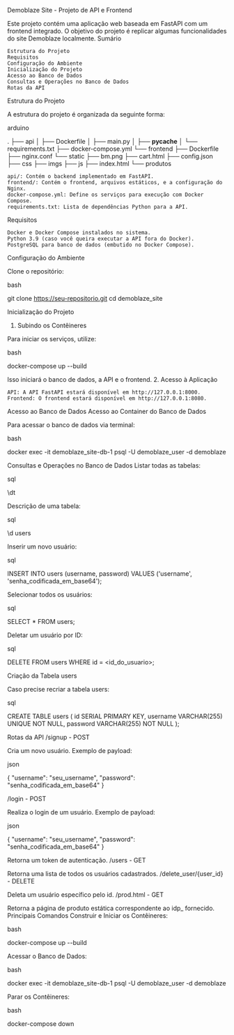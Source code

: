 Demoblaze Site - Projeto de API e Frontend

Este projeto contém uma aplicação web baseada em FastAPI com um frontend integrado. O objetivo do projeto é replicar algumas funcionalidades do site Demoblaze localmente.
Sumário

    Estrutura do Projeto
    Requisitos
    Configuração do Ambiente
    Inicialização do Projeto
    Acesso ao Banco de Dados
    Consultas e Operações no Banco de Dados
    Rotas da API

Estrutura do Projeto

A estrutura do projeto é organizada da seguinte forma:

arduino

.
├── api
│   ├── Dockerfile
│   ├── main.py
│   ├── __pycache__
│   └── requirements.txt
├── docker-compose.yml
└── frontend
    ├── Dockerfile
    ├── nginx.conf
    └── static
        ├── bm.png
        ├── cart.html
        ├── config.json
        ├── css
        ├── imgs
        ├── js
        ├── index.html
        └── produtos

    api/: Contém o backend implementado em FastAPI.
    frontend/: Contém o frontend, arquivos estáticos, e a configuração do Nginx.
    docker-compose.yml: Define os serviços para execução com Docker Compose.
    requirements.txt: Lista de dependências Python para a API.

Requisitos

    Docker e Docker Compose instalados no sistema.
    Python 3.9 (caso você queira executar a API fora do Docker).
    PostgreSQL para banco de dados (embutido no Docker Compose).

Configuração do Ambiente

Clone o repositório:

bash

git clone https://seu-repositorio.git
cd demoblaze_site

Inicialização do Projeto
1. Subindo os Contêineres

Para iniciar os serviços, utilize:

bash

docker-compose up --build

Isso iniciará o banco de dados, a API e o frontend.
2. Acesso à Aplicação

    API: A API FastAPI estará disponível em http://127.0.0.1:8000.
    Frontend: O frontend estará disponível em http://127.0.0.1:8080.

Acesso ao Banco de Dados
Acesso ao Container do Banco de Dados

Para acessar o banco de dados via terminal:

bash

docker exec -it demoblaze_site-db-1 psql -U demoblaze_user -d demoblaze

Consultas e Operações no Banco de Dados
Listar todas as tabelas:

sql

\dt

Descrição de uma tabela:

sql

\d users

Inserir um novo usuário:

sql

INSERT INTO users (username, password) VALUES ('username', 'senha_codificada_em_base64');

Selecionar todos os usuários:

sql

SELECT * FROM users;

Deletar um usuário por ID:

sql

DELETE FROM users WHERE id = <id_do_usuario>;

Criação da Tabela users

Caso precise recriar a tabela users:

sql

CREATE TABLE users (
    id SERIAL PRIMARY KEY,
    username VARCHAR(255) UNIQUE NOT NULL,
    password VARCHAR(255) NOT NULL
);

Rotas da API
/signup - POST

Cria um novo usuário. Exemplo de payload:

json

{
  "username": "seu_username",
  "password": "senha_codificada_em_base64"
}

/login - POST

Realiza o login de um usuário. Exemplo de payload:

json

{
  "username": "seu_username",
  "password": "senha_codificada_em_base64"
}

Retorna um token de autenticação.
/users - GET

Retorna uma lista de todos os usuários cadastrados.
/delete_user/{user_id} - DELETE

Deleta um usuário específico pelo id.
/prod.html - GET

Retorna a página de produto estática correspondente ao idp_ fornecido.
Principais Comandos
Construir e Iniciar os Contêineres:

bash

docker-compose up --build

Acessar o Banco de Dados:

bash

docker exec -it demoblaze_site-db-1 psql -U demoblaze_user -d demoblaze

Parar os Contêineres:

bash

docker-compose down